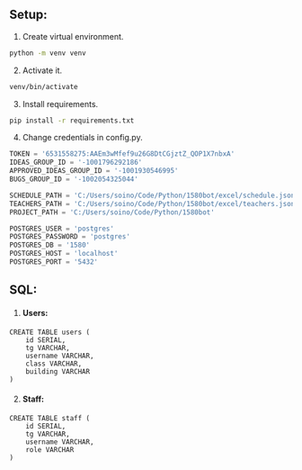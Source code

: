 ## Setup:
1. Create virtual environment.
```bash
python -m venv venv
```
2. Activate it.
```bash
venv/bin/activate
```
3. Install requirements.
```bash
pip install -r requirements.txt
```
4. Change credentials in config.py.
```python
TOKEN = '6531558275:AAEm3wMfef9u26G8DtCGjztZ_QOP1X7nbxA'
IDEAS_GROUP_ID = '-1001796292186'
APPROVED_IDEAS_GROUP_ID = '-1001930546995'
BUGS_GROUP_ID = '-1002054325044'

SCHEDULE_PATH = 'C:/Users/soino/Code/Python/1580bot/excel/schedule.json'
TEACHERS_PATH = 'C:/Users/soino/Code/Python/1580bot/excel/teachers.json'
PROJECT_PATH = 'C:/Users/soino/Code/Python/1580bot'

POSTGRES_USER = 'postgres'
POSTGRES_PASSWORD = 'postgres'
POSTGRES_DB = '1580'
POSTGRES_HOST = 'localhost'
POSTGRES_PORT = '5432'
```

## SQL:
1. #### Users:
```postgresql
CREATE TABLE users (
    id SERIAL,
    tg VARCHAR,
    username VARCHAR,
    class VARCHAR,
    building VARCHAR
)
```
2. #### Staff:
```postgresql
CREATE TABLE staff (
    id SERIAL,
    tg VARCHAR,
    username VARCHAR,
    role VARCHAR
)
```
